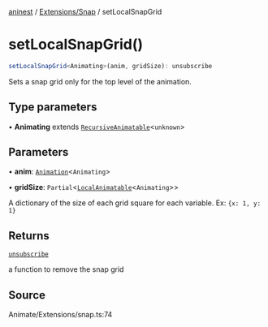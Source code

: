 [aninest](../../../index.md) / [Extensions/Snap](../index.md) / setLocalSnapGrid

# setLocalSnapGrid()

```ts
setLocalSnapGrid<Animating>(anim, gridSize): unsubscribe
```

Sets a snap grid only for the top level of the animation.

## Type parameters

• **Animating** extends [`RecursiveAnimatable`](../../../AnimatableTypes/type-aliases/RecursiveAnimatable.md)\<`unknown`\>

## Parameters

• **anim**: [`Animation`](../../../AnimatableTypes/type-aliases/Animation.md)\<`Animating`\>

• **gridSize**: `Partial`\<[`LocalAnimatable`](../../../AnimatableTypes/type-aliases/LocalAnimatable.md)\<`Animating`\>\>

A dictionary of the size of each grid square for each variable. Ex: `{x: 1, y: 1}`

## Returns

[`unsubscribe`](../../../AnimatableTypes/type-aliases/unsubscribe.md)

a function to remove the snap grid

## Source

Animate/Extensions/snap.ts:74
